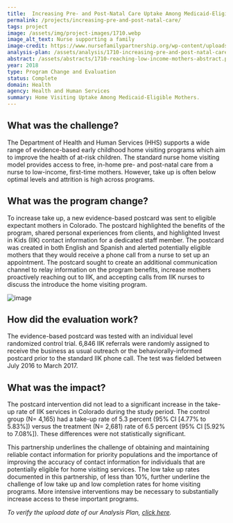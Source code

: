 ```yaml
---
title:  Increasing Pre- and Post-Natal Care Uptake Among Medicaid-Eligible Mothers
permalink: /projects/increasing-pre-and-post-natal-care/
tags: project  
image: /assets/img/project-images/1710.webp  
image_alt_text: Nurse supporting a family
image-credit: https://www.nursefamilypartnership.org/wp-content/uploads/2017/01/texas-family.webp
analysis-plan: /assets/analysis/1710-increasing-pre-and-post-natal-care.pdf
abstract: /assets/abstracts/1710-reaching-low-income-mothers-abstract.pdf
year: 2018  
type: Program Change and Evaluation
status: Complete
domain: Health
agency: Health and Human Services
summary: Home Visiting Uptake Among Medicaid-Eligible Mothers.
---
```

## What was the challenge?

The Department of Health and Human Services (HHS) supports a wide range of evidence-based early childhood home visiting programs which aim to improve the health of at-risk children. The standard nurse home visiting model provides access to free, in-home pre- and post-natal care from a nurse to low-income, first-time mothers. However, take up is often below optimal levels and attrition is high across programs. 

## What was the program change?

To increase take up, a new evidence-based postcard was sent to eligible expectant mothers in Colorado. The postcard highlighted the benefits of the program, shared personal experiences from clients, and highlighted Invest in Kids (IIK) contact information for  a dedicated staff member. The postcard was created in both English and Spanish and alerted potentially eligible mothers that they would receive a phone call from a nurse to set up an appointment. The postcard  sought to create an additional communication channel to relay information on the program benefits,  increase mothers proactively reaching out to IIK, and accepting calls from IIK nurses to discuss the introduce the home visiting program.

![image]({{site.baseurl}}/assets/img/project-images/1710-image.png)

## How did the evaluation work?

The evidence-based postcard was tested with an individual level randomized control trial. 6,846 IIK referrals were randomly assigned to receive the business as usual outreach or the behaviorally-informed postcard prior to the standard IIK phone call. The test was fielded between July 2016 to March 2017.

## What was the impact?

The postcard intervention did not lead to a significant increase in the take-up rate of IIK services in Colorado during the study period. The control group (N= 4,165) had a take-up rate of 5.3 percent (95% CI [4.77% to 5.83%]) versus the treatment (N= 2,681) rate of 6.5 percent (95% CI [5.92% to 7.08%]). These differences were not statistically significant. 

This partnership underlines the challenge of obtaining and maintaining reliable contact information for priority populations and the importance of improving the accuracy of contact information for individuals that are potentially eligible for home visiting services. The low take up rates documented in this partnership, of less than 10%, further underline the challenge of low take up and low completion rates for home visiting programs. More intensive interventions may be necessary to substantially increase access to these important programs. 

<i>To verify the upload date of our Analysis Plan, <a href="https://github.com/gsa-oes/office-of-evaluation-sciences/commits/master/assets/analysis/1710-increasing-pre-and-post-natal-care.pdf">click here</a>.</i>
